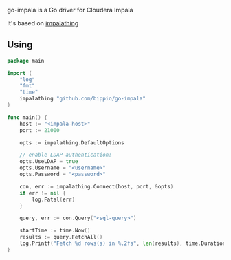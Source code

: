 go-impala is a Go driver for Cloudera Impala

It's based on [impalathing](https://github.com/koblas/impalathing)

## Using
```go
package main

import (
    "log"
    "fmt"
    "time"
    impalathing "github.com/bippio/go-impala"
)

func main() {
    host := "<impala-host>"
    port := 21000

    opts := impalathing.DefaultOptions

    // enable LDAP authentication:
    opts.UseLDAP = true
    opts.Username = "<username>"
    opts.Password = "<password>"

    con, err := impalathing.Connect(host, port, &opts)
    if err != nil {
        log.Fatal(err)
    }

    query, err := con.Query("<sql-query>")

    startTime := time.Now()
    results := query.FetchAll()
    log.Printf("Fetch %d rows(s) in %.2fs", len(results), time.Duration(time.Since(startTime)).Seconds())
}

```